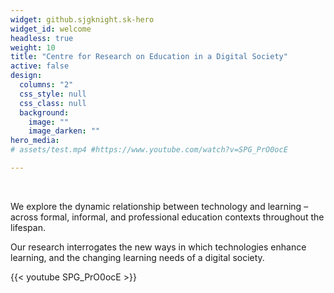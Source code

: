 ```yaml
---
widget: github.sjgknight.sk-hero
widget_id: welcome
headless: true
weight: 10
title: "Centre for Research on Education in a Digital Society"
active: false
design:
  columns: "2"
  css_style: null
  css_class: null
  background:
    image: ""
    image_darken: ""
hero_media:
# assets/test.mp4 #https://www.youtube.com/watch?v=SPG_PrO0ocE

---
```

<br>

We explore the dynamic relationship between technology and learning – across formal, informal, and professional education contexts throughout the lifespan.

Our research interrogates the new ways in which technologies enhance learning, and the changing learning needs of a digital society.

{{< youtube SPG_PrO0ocE >}}
